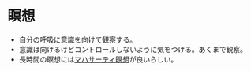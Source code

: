 # 瞑想
* 自分の呼吸に意識を向けて観察する。
* 意識は向けるけどコントロールしないように気をつける。あくまで観察。
* 長時間の瞑想には[マハサーティ瞑想](mataThirtyMeditation.md)が良いらしい。

